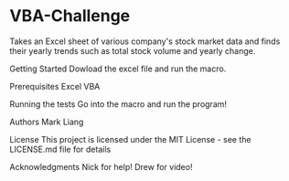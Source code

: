 # VBA-Challenge
Takes an Excel sheet of various company's stock market data and finds their yearly trends such as total stock volume and yearly change.

Getting Started
Dowload the excel file and run the macro.

Prerequisites
Excel
VBA

Running the tests
Go into the macro and run the program!

Authors
Mark Liang

License
This project is licensed under the MIT License - see the LICENSE.md file for details

Acknowledgments
Nick for help!
Drew for video!

